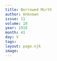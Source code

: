 ```yaml
---
title: Borrowed Mirth
author: Unknown
issue: 11
volume: 10
year: 1916
month: 41
day: V
tags:
layout: page.njk
image:
---
```



